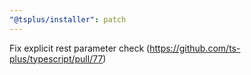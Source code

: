 ```yaml
---
"@tsplus/installer": patch
---
```


Fix explicit rest parameter check (https://github.com/ts-plus/typescript/pull/77)
